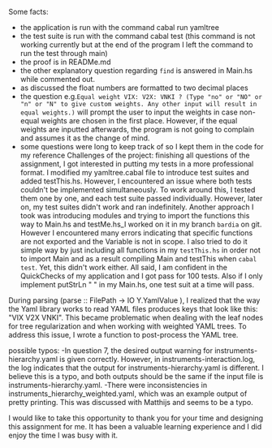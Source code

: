 Some facts:
* the application is run with the command 
cabal run yamltree
* the test suite is run with the command
cabal test (this command is not working currently but at the end of the program I left the command to run the test through main)
* the proof is in READMe.md
* the other explanatory question regarding `find` is answered in Main.hs while commented out. 
* as discussed the float numbers are formatted to two decimal places
* the question e.g.`Equal weight VIX: V2X: VNKI ? (Type "no" or "NO" or "n" or "N" to give custom weights. Any other input will result in equal weights.)` will prompt the user to input the weights in case non-equal weights are chosen in the first place. However, if the equal weights are 
inputted afterwards, the program is not going to complain and assumes it as the change of mind.
* some questions were long to keep track of so I kept them in the code for my reference
Challenges of the project:
finishing all questions of the assignment, I got interested in putting my tests in a more professional format. I modified my yamltree.cabal file to introduce test suites and added testThis.hs. However, I encountered an issue where both tests couldn't be implemented simultaneously. To work around this, I tested them one by one, and each test suite passed individually. However, later on, my test suites didn't work and ran indefinitely. Another approach I took was introducing modules and trying to import the functions this way to Main.hs and testMe.hs_I worked on it in my branch `bardia` on git. However I encountered many errors indicating that specific functions are not exported and the Variable is not in scope. I also tried to do it simple way by just including all functions in my `testThis.hs` in order not to import Main and as a result compiling Main and testThis when `cabal test`. Yet, this didn't work either. All said, I am confident in the QuickChecks of my application and I got pass for 100 tests. Also if I only implement putStrLn " " in my Main.hs, one test suit at a time will pass. 

During parsing (parse :: FilePath -> IO Y.YamlValue
), I realized that the way the Yaml library works to read YAML files produces keys that look like this: "VIX V2X VNKI". This became problematic when dealing with the leaf nodes for tree regularization and when working with weighted YAML trees. To address this issue, I wrote a function to post-process the YAML tree.

possible typos:
-In question 7, the desired output warning for instruments-hierarchy.yaml is given correctly. However, in instruments-interaction.log, the log indicates that the output for instruments-hierarchy.yaml is different. I believe this is a typo, and both outputs should be the same if the input file is instruments-hierarchy.yaml.
-There were inconsistencies in instruments_hierarchy_weighted.yaml, which was an example output of pretty printing. This was discussed with Matthijs and seems to be a typo.

I would like to take this opportunity to thank you for your time and designing this assignment for me. It has been a valuable learning experience and I did enjoy the time I was busy with it.
